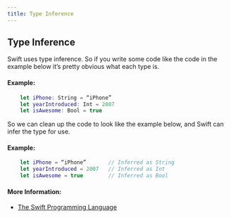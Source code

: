 ```yaml
---
title: Type Inference
---
```

## Type Inference

Swift uses type inference. So if you write some code like the code in the example below it’s pretty obvious what each type is.

#### Example:
```swift
    let iPhone: String = “iPhone”
    let yearIntroduced: Int = 2007
    let isAwesome: Bool = true
```

So we can clean up the code to look like the example below, and Swift can infer the type for use.

#### Example:
```swift
    let iPhone = “iPhone”       // Inferred as String
    let yearIntroduced = 2007   // Inferred as Int
    let isAwesome = true        // Inferred as Bool
```

#### More Information:
- <a href='https://docs.swift.org/swift-book/LanguageGuide/TheBasics.html#ID322' target='_blank' rel='nofollow'>The Swift Programming Language</a>
